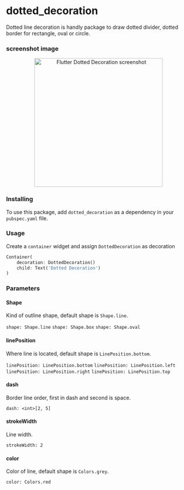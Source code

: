 # dotted_decoration

Dotted line decoration is handly package to draw dotted divider, dotted border for rectangle, oval or circle.

### screenshot image

<p align="center">
  <img src="https://raw.githubusercontent.com/mdalameen/dotted_decoration/master/assets/screen-shot.png" width="350" alt="Flutter Dotted Decoration screenshot">
</p>


### Installing

To use this package, add `dotted_decoration` as a dependency in your `pubspec.yaml` file.

### Usage

Create a `container` widget and assign  `DottedDecoration` as decoration

```dart
Container(
    decoration: DottedDecoration()
    child: Text('Dotted Decoration')
)
```


### Parameters

#### Shape
Kind of outline shape, default shape is `Shape.line`.

```shape: Shape.line```
```shape: Shape.box```
```shape: Shape.oval```


#### linePosition
Where line is located, default shape is `LinePosition.bottom`.

```linePosition: LinePosition.bottom```
```linePosition: LinePosition.left```
```linePosition: LinePosition.right```
```linePosition: LinePosition.top```

#### dash
Border line order, first in dash and second is space.

```dash: <int>[2, 5]```

#### strokeWidth
Line width.

```strokeWidth: 2```

#### color
Color of line, default shape is `Colors.grey`.

```color: Colors.red```

